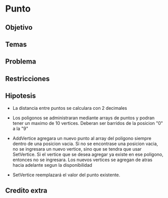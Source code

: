 # Punto

## Objetivo

## Temas

## Problema

## Restricciones

## Hipotesis

* La distancia entre puntos se calculara con 2 decimales

* Los poligonos se administraran mediante arrays de puntos y podran tener un maximo de 10 vertices. Deberan ser barridos de la posicion "0" a la "9"

* AddVertice agregara un nuevo punto al array del poligono siempre dentro de una posicion vacia. Si no se encontrase una posicion vacia, no se ingresara un nuevo vertice, sino que se tendra que usar SetVertice. Si el vertice que se desea agregar ya existe en ese poligono, entonces no se ingresara. Los nuevos vertices se agregan de atras hacia adelante segun la disponibilidad

* SetVertice reemplazará el valor del punto existente.


## Credito extra

